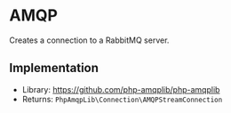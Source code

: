 
# AMQP

Creates a connection to a RabbitMQ server.

## Implementation

* Library: https://github.com/php-amqplib/php-amqplib
* Returns: `PhpAmqpLib\Connection\AMQPStreamConnection`

